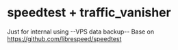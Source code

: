 # speedtest + traffic_vanisher
Just for internal using
--VPS data backup--
Base on https://github.com/librespeed/speedtest